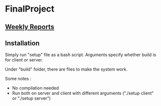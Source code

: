 # FinalProject

## [Weekly Reports](https://github.com/afeser/FinalProject/tree/Report/Reports)

## Installation
Simply run "setup" file as a bash script. Arguments specify whether build is for client or server.

Under "build" folder, there are files to make the system work.

Some notes :
- No compilation needed
- Run both on server and client with different arguments ("./setup client" or "./setup server")
